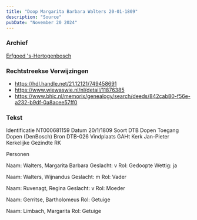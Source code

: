 ```yaml
---
title: "Doop Margarita Barbara Walters 20-01-1809"
description: "Source"
pubDate: "November 20 2024"
---
```


### Archief
[Erfgoed 's-Hertogenbosch](https://www.erfgoedshertogenbosch.nl/)

### Rechtstreekse Verwijzingen
- https://hdl.handle.net/21.12121/749458691
- https://www.wiewaswie.nl/nl/detail/11876385
- https://www.bhic.nl/memorix/genealogy/search/deeds/842cab80-f56e-a232-b9df-0a8acee57ff0

### Tekst
Identificatie NT000681159
Datum 20/1/1809
Soort DTB Dopen
Toegang Dopen (DenBosch)
Bron DTB-026
Vindplaats GAHt
Kerk Jan-Pieter
Kerkelijke Gezindte RK

Personen  

Naam:  Walters, Margarita Barbara
Geslacht:  v
Rol:  Gedoopte
Wettig:  ja

Naam:  Walters, Wijnandus
Geslacht:  m
Rol:  Vader

Naam:  Ruvenagt, Regina
Geslacht:  v
Rol:  Moeder

Naam:  Gerritse, Bartholomeus
Rol:  Getuige

Naam:  Limbach, Margarita
Rol:  Getuige